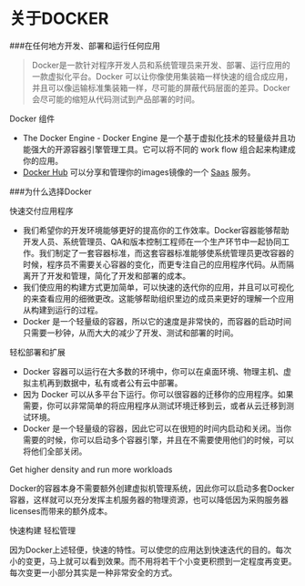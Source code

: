 关于DOCKER
===

###在任何地方开发、部署和运行任何应用

> Docker是一款针对程序开发人员和系统管理员来开发、部署、运行应用的一款虚拟化平台。Docker 可以让你像使用集装箱一样快速的组合成应用，并且可以像运输标准集装箱一样，尽可能的屏蔽代码层面的差异。Docker 会尽可能的缩短从代码测试到产品部署的时间。

Docker 组件

- The Docker Engine - Docker Engine 是一个基于虚拟化技术的轻量级并且功能强大的开源容器引擎管理工具。它可以将不同的 work flow 组合起来构建成你的应用。
- [Docker Hub](https://hub.docker.com/) 可以分享和管理你的images镜像的一个 [Saas](http://baike.baidu.com/link?url=5tvuoV_M-qsaJsLx-Du4De6fsd67SJ3HDnun3UJJVBM9NhfeivUfawx_Pd_VwJ-9myIqiDK8ye6I9-Tu9mUKQa) 服务。

###为什么选择Docker

 快速交付应用程序

- 我们希望你的开发环境能够更好的提高你的工作效率。Docker容器能够帮助开发人员、系统管理员、QA和版本控制工程师在一个生产环节中一起协同工作。我们制定了一套容器标准，而这套容器标准能够使系统管理员更改容器的时候，程序员不需要关心容器的变化，而更专注自己的应用程序代码。从而隔离开了开发和管理，简化了开发和部署的成本。
- 我们使应用的构建方式更加简单，可以快速的迭代你的应用，并且可以可视化的来查看应用的细微更改。这能够帮助组织里边的成员来更好的理解一个应用从构建到运行的过程。
- Docker 是一个轻量级的容器，所以它的速度是非常快的，而容器的启动时间只需要一秒钟，从而大大的减少了开发、测试和部署的时间。

 轻松部署和扩展

- Docker 容器可以运行在大多数的环境中，你可以在桌面环境、物理主机、虚拟主机再到数据中，私有或者公有云中部署。
- 因为 Docker 可以从多平台下运行。你可以很容器的迁移你的应用程序。如果需要，你可以非常简单的将应用程序从测试环境迁移到云，或者从云迁移到测试环境。
- Docker 是一个轻量级的容器，因此它可以在很短的时间内启动和关闭。当你需要的时候，你可以启动多个容器引擎，并且在不需要使用他们的时候，可以将他们全部关闭。

Get higher density and run more workloads

Docker的容器本身不需要额外创建虚拟机管理系统，因此你可以启动多套Docker容器，这样就可以充分发挥主机服务器的物理资源，也可以降低因为采购服务器licenses而带来的额外成本。

快速构建 轻松管理

因为Docker上述轻便，快速的特性。可以使您的应用达到快速迭代的目的。每次小的变更，马上就可以看到效果。而不用将若干个小变更积攒到一定程度再变更。每次变更一小部分其实是一种非常安全的方式。

